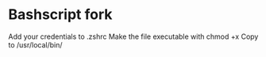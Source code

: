 # Bashscript fork
Add your credentials to .zshrc
Make the file executable with chmod +x
Copy to /usr/local/bin/
